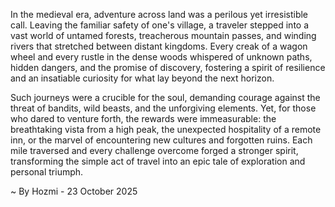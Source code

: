
In the medieval era, adventure across land was a perilous yet irresistible call. Leaving the familiar safety of one's village, a traveler stepped into a vast world of untamed forests, treacherous mountain passes, and winding rivers that stretched between distant kingdoms. Every creak of a wagon wheel and every rustle in the dense woods whispered of unknown paths, hidden dangers, and the promise of discovery, fostering a spirit of resilience and an insatiable curiosity for what lay beyond the next horizon.

Such journeys were a crucible for the soul, demanding courage against the threat of bandits, wild beasts, and the unforgiving elements. Yet, for those who dared to venture forth, the rewards were immeasurable: the breathtaking vista from a high peak, the unexpected hospitality of a remote inn, or the marvel of encountering new cultures and forgotten ruins. Each mile traversed and every challenge overcome forged a stronger spirit, transforming the simple act of travel into an epic tale of exploration and personal triumph.

~ By Hozmi - 23 October 2025
